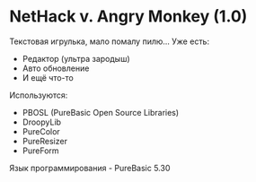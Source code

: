 NetHack v. Angry Monkey (1.0)
=======

Текстовая игрулька, мало помалу пилю...
Уже есть:
 - Редактор (ультра зародыш)
 - Авто обновление
 - И ещё что-то

Используются:
 - PBOSL (PureBasic Open Source Libraries)
 - DroopyLib
 - PureColor
 - PureResizer
 - PureForm

Язык программирования - PureBasic 5.30
